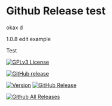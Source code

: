 # Github Release test

okax d

1.0.8 edit example

Test


[![GPLv3 License](https://img.shields.io/badge/License-GPL%20v3-yellow.svg)](https://opensource.org/licenses/)




[![GitHub release](https://img.shields.io/github/v/release/FabrizioMusacchio/Github-Release-Test?label=version)](https://github.com/FabrizioMusacchio/Github-Release-Test/releases)


[![Version](https://badge.fury.io/gh/tterb%2FHyde.svg)](https://badge.fury.io/gh/tterb%2FHyde)
[![GitHub Release](https://img.shields.io/github/release/tterb/PlayMusic.svg?style=flat)]() 

[![Github All Releases](https://img.shields.io/github/downloads/atom/atom/total.svg?style=flat)]() 